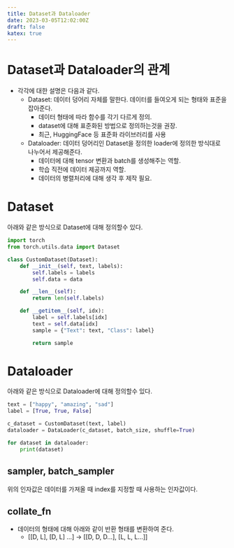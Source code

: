 ```yaml
---
title: Dataset과 Dataloader
date: 2023-03-05T12:02:00Z
draft: false
katex: true
---
```


# Dataset과 Dataloader의 관계

- 각각에 대한 설명은 다음과 같다.
    - Dataset: 데이터 덩어리 자체를 말한다. 데이터를 들여오게 되는 형태와 표준을 잡아준다.
        - 데이터 형태에 따라 함수를 각기 다르게 정의.
        - dataset에 대해 표준화된 방법으로 정의하는것을 권장.
        - 최근, HuggingFace 등 표준화 라이브러리를 사용
    - Dataloader: 데이터 덩어리인 Dataset을 정의한 loader에 정의한 방식대로 나누어서 제공해준다.
        - 데이터에 대해 tensor 변환과 batch를 생성해주는 역할.
        - 학습 직전에 데이터 제공까지 역할.
        - 데이터의 병렬처리에 대해 생각 후 제작 필요.

# Dataset

아래와 같은 방식으로 Dataset에 대해 정의할수 있다. 

```python
import torch
from torch.utils.data import Dataset

class CustomDataset(Dataset):
	def __init__(self, text, labels):
		self.labels = labels
		self.data = data

	def __len__(self):
		return len(self.labels)

	def __getitem__(self, idx):
		label = self.labels[idx]
		text = self.data[idx]
		sample = {"Text": text, "Class": label}

		return sample
```

# Dataloader

아래와 같은 방식으로 Dataloader에 대해 정의할수 있다. 

```python
text = ["happy", "amazing", "sad"]
label = [True, True, False]

c_dataset = CustomDataset(text, label)
dataloader = DataLoader(c_dataset, batch_size, shuffle=True)

for dataset in dataloader:
	print(dataset)
```

## sampler, batch_sampler

위의 인자값은 데이터를 가져올 때 index를 지정할 때 사용하는 인자값이다. 

## collate_fn

- 데이터의 형태에 대해 아래와 같이 반환 형태를 변환하여 준다.
    - [[D, L], [D, L] …] → [[D, D, D…], [L, L, L…]]
